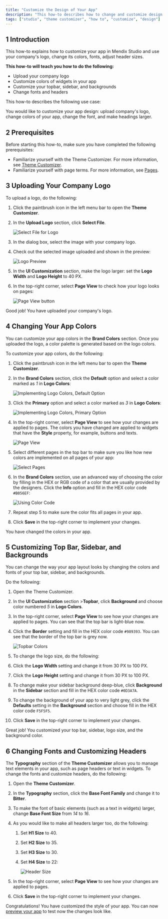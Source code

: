 ```yaml
---
title: "Customize the Design of Your App"
description: "This how-to describes how to change and customize design in Mendix Studio."
tags: ["studio", "theme customizer", "how to", "customize", "design"]
---
```


## 1 Introduction

This how-to explains how to customize your app in Mendix Studio and use your company's logo, change its colors, fonts, adjust header sizes. 

**This how-to will teach you how to do the following:**

* Upload your company logo
* Customize colors of widgets in your app
* Customize your topbar, sidebar, and backgrounds
* Change fonts and headers

This how-to describes the following use case: 

You would like to customize your app design: upload company's logo, change colors of your app, change the font, and make headings larger. 

## 2 Prerequisites

Before starting this how-to, make sure you have completed the following prerequisites:

* Familiarize yourself with the Theme Customizer. For more information, see [Theme Customizer](/studio/theme-customizer). 
* Familiarize yourself with page terms. For more information, see [Pages](/studio/page-editor). 

## 3 Uploading Your Company Logo 

To upload a logo, do the following:

1. Click the paintbrush icon in the left menu bar to open the **Theme Customizer**.

2. In the **Upload Logo** section, click **Select File**.

   ![Select File for Logo](attachments/theme-customizer-how-to-customize-design/select-logo.png)

3. In the dialog box, select the image with your company logo.

4. Check out the selected image uploaded and shown in the preview:

   ![Logo Preview](attachments/theme-customizer-how-to-customize-design/logo-preview.png)

5. In the **UI Customization** section, make the logo larger: set the **Logo Width** and **Logo Height** to 40 PX.

6. In the top-right corner, select **Page View** to check how your logo looks on pages:

    ![Page View button](attachments/theme-customizer-how-to-customize-design/page-view-button.png)

Good job! You have uploaded your company's logo.

## 4 Changing Your App Colors

You can customize your app colors in the **Brand Colors** section. Once you uploaded the logo, a color palette is generated based on the logo colors. 

To customize your app colors, do the following:

1. Click the paintbrush icon in the left menu bar to open the **Theme Customizer**.

2. In the **Brand Colors** section, click the **Default** option and select a color marked as *1* in **Logo Colors**:

    ![Implementing Logo Colors, Default Option](attachments/theme-customizer-how-to-customize-design/implementing-logo-colors-default.png)

3. Click the **Primary** option and select a color marked as *3* in **Logo Colors**:

    ![Implementing Logo Colors, Primary Option](attachments/theme-customizer-how-to-customize-design/implementing-logo-colors-primary.png)

4. In the top-right corner, select **Page View** to see how your changes are applied to pages. The colors you have changed are applied to widgets that have the **Style** property, for example, buttons and texts. 

    ![Page View](attachments/theme-customizer-how-to-customize-design/page-view.png)

5. Select different pages in the top bar to make sure you like how new colors are implemented on all pages of your app:

    ![Select Pages](attachments/theme-customizer-how-to-customize-design/selecting-pages.png)

6. In the **Brand Colors** section, use an advanced way of choosing the color by filling in the HEX or RGB code of a color that are usually provided by the designers. Click the **Info** option and fill in the HEX color code `#B056EF`:

    ![Using Color Code](attachments/theme-customizer-how-to-customize-design/hex-color-code.png)

7. Repeat step 5 to make sure the color fits all pages in your app.

8. Click **Save** in the top-right corner to implement your changes.

You have changed the colors in your app. 

## 5 Customizing Top Bar, Sidebar, and Backgrounds

You can change the way your app layout looks by changing the colors and fonts of your top bar, sidebar, and backgrounds.

Do the following:

1.  Open the Theme Customizer.

2.  In the **UI Customization** section >**Topbar**, click **Background** and choose color numbered *5* in **Logo Colors**.  

3.  In the top-right corner, select **Page View** to see how your changes are applied to pages. You can see that the top bar is light-blue now. 

4. Click the **Border** setting and fill in the HEX color code `#989393`. You can see that the border of the top bar is grey now.

   ![Topbar Colors](attachments/theme-customizer-how-to-customize-design/topbar-colors.png)

5.  To change the logo size, do the following:

   1. Click the **Logo Width** setting and change it from 30 PX to 100 PX.
   2.  Click the **Logo Height** setting and change it from 30 PX to 100 PX.

6. To change make your sidebar background deep-blue, click **Background** in the **Sidebar** section and fill in the HEX color code `#0D3A7A`.

7. To change the background of your app to very light grey, click the **Defaults** setting in the **Background** section and choose fill in the HEX color code `F5F5F5`.

8. Click **Save** in the top-right corner to implement your changes.

Great job! You customized your top bar, sidebar, logo size, and the background color.

## 6 Changing Fonts and Customizing Headers

The **Typography** section of the **Theme Customizer** allows you to manage text elements in your app, such as page headers or text in widgets. To change the fonts and customize headers, do the following:

1. Open the **Theme Customizer**.

2. In the **Typography** section, click the **Base Font Family** and change it to **Bitter**. 

3. To make the font of basic elements (such as a text in widgets) larger, change **Base Font Size** from *14* to *16*.

4.  As you would like to make all headers larger too, do the following:

    1. Set **H1 Size** to 40.

    2. Set **H2 Size** to 35.

    3. Set **H3 Size** to 30.

    4. Set **H4 Size** to 22:

        ![Header Size](attachments/theme-customizer-how-to-customize-design/header-size.png)

5. In the top-right corner, select **Page View** to see how your changes are applied to pages.

6. Click **Save** in the top-right corner to implement your changes.

Congratulations! You have customized the style of your app. You can now [preview your app](/studio/publishing-app) to test now the changes look like.  